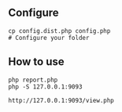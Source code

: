 ## Configure
```
cp config.dist.php config.php
# Configure your folder
```
## How to use
```
php report.php
php -S 127.0.0.1:9093

http://127.0.0.1:9093/view.php
```